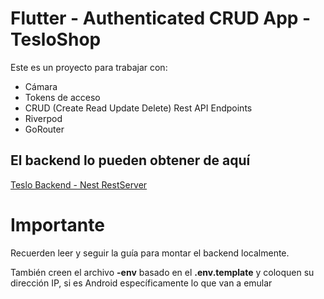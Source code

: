 # Flutter - Authenticated CRUD App - TesloShop

Este es un proyecto para trabajar con:

* Cámara
* Tokens de acceso
* CRUD (Create Read Update Delete) Rest API Endpoints
* Riverpod
* GoRouter


## El backend lo pueden obtener de aquí

[Teslo Backend - Nest RestServer](https://hub.docker.com/repository/docker/klerith/flutter-backend-teslo-shop/general)

# Importante
Recuerden leer y seguir la guía para montar el backend localmente.

También creen el archivo __-env__ basado en el __.env.template__ y coloquen su dirección IP, si es Android  específicamente lo que van a emular

